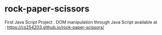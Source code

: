 # rock-paper-scissors
First Java Script Project .
DOM manipulation through Java Script
available at :
https://cs254203.github.io/rock-paper-scissors/